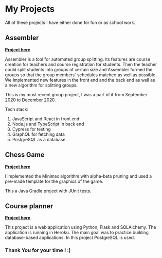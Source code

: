 # My Projects

All of these projects I have either done for fun or as school work. 

## Assembler

[**Project here**](https://github.com/UniversityOfHelsinkiCS/prkl) 

Assembler is a tool for automated group splitting. Its features are course creation for teachers and course registration for students. Then the teacher could split students into groups of certain size and Assembler formed the groups so that the group members' schedules matched as well as possible. We implemented new features in the front end and the back end as well as a new algorithm for splitting groups. 

This is my most recent group project, I was a part of it from September 2020 to December 2020.

Tech stack: 

1. JavaScript and React in front end
2. Node.js and TypeScript in back end
3. Cypress for testing 
4. GraphQL for fetching data
5. PostgreSQL as a database. 

## Chess Game

[**Project here**](https://github.com/AnnaKuokkanen/Shakki)

I implemented the Minimax algorithm with alpha-beta pruning and used a pre-made template for the graphics of the game.

This a Java Gradle project with JUnit tests.

## Course planner

[**Project here**](https://github.com/AnnaKuokkanen/Kurssiseuranta)

This project is a web application using Python, Flask and SQLAlchemy. The application is running in Heroku. The main goal was to practice building database-based applications. In this project PostgreSQL is used.

### Thank You for your time ! :)
